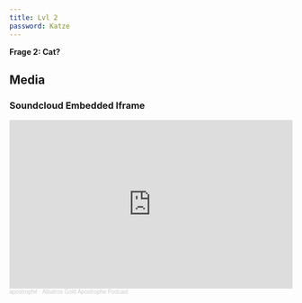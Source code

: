 ```yaml
---
title: Lvl 2
password: Katze
---
```

**Frage 2: Cat?**

## Media

### Soundcloud Embedded Iframe

<iframe width="100%" height="300" scrolling="no" frameborder="no" allow="autoplay" src="https://w.soundcloud.com/player/?url=https%3A//api.soundcloud.com/tracks/1029860131%3Fsecret_token%3Ds-WXYaeSyLNPx&color=%23ff5500&auto_play=true&hide_related=false&show_comments=true&show_user=true&show_reposts=false&show_teaser=true&visual=true"></iframe><div style="font-size: 10px; color: #cccccc;line-break: anywhere;word-break: normal;overflow: hidden;white-space: nowrap;text-overflow: ellipsis; font-family: Interstate,Lucida Grande,Lucida Sans Unicode,Lucida Sans,Garuda,Verdana,Tahoma,sans-serif;font-weight: 100;"><a href="https://soundcloud.com/apostrophe-kollektiv" title="apostrophé" target="_blank" style="color: #cccccc; text-decoration: none;">apostrophé</a> · <a href="https://soundcloud.com/apostrophe-kollektiv/albatros-gold-apostrophe-podcast/s-WXYaeSyLNPx" title="Albatros Gold Apostrophe Podcast" target="_blank" style="color: #cccccc; text-decoration: none;">Albatros Gold Apostrophe Podcast</a></div>
